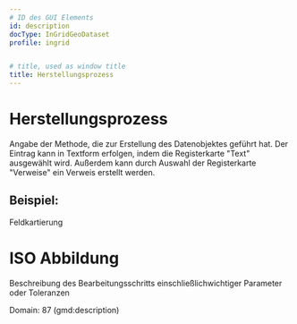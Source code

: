 ```yaml
---
# ID des GUI Elements
id: description
docType: InGridGeoDataset
profile: ingrid


# title, used as window title
title: Herstellungsprozess
---
```


# Herstellungsprozess

Angabe der Methode, die zur Erstellung des Datenobjektes geführt hat. Der Eintrag kann in Textform erfolgen, indem die Registerkarte "Text" ausgewählt wird. Außerdem kann durch Auswahl der Registerkarte "Verweise" ein Verweis erstellt werden.

## Beispiel:

Feldkartierung

# ISO Abbildung

Beschreibung des Bearbeitungsschritts einschließlichwichtiger Parameter oder Toleranzen

Domain: 87 (gmd:description)
